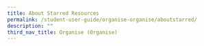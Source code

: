 ```yaml
---
title: About Starred Resources
permalink: /student-user-guide/organise-organise/aboutstarred/
description: ""
third_nav_title: Organise (Organise)
---
```

